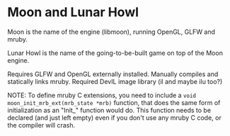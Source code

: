 # Moon and Lunar Howl

Moon is the name of the engine (libmoon), running OpenGL, GLFW and mruby.

Lunar Howl is the name of the going-to-be-built game on top of the Moon engine.

Requires GLFW and OpenGL externally installed. Manually compiles and statically links
mruby. Required DevIL image library (il and maybe ilu too?)

NOTE: To define mruby C extensions, you need to include a `void moon_init_mrb_ext(mrb_state *mrb)`
function, that does the same form of initialization as an "Init_<name>" function would do. This
function needs to be declared (and just left empty) even if you don't use any mruby C code, or
the compiler will crash.
